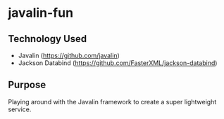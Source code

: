 # javalin-fun

## Technology Used

- Javalin (https://github.com/javalin)
- Jackson Databind (https://github.com/FasterXML/jackson-databind)

## Purpose

Playing around with the Javalin framework to create a super lightweight service.
